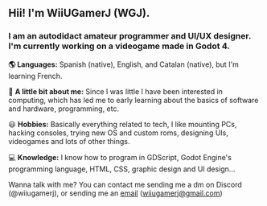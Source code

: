 ## Hii! I'm WiiUGamerJ (WGJ).
### I am an **autodidact amateur programmer** and UI/UX designer. I'm currently working on a videogame made in Godot 4.

**🌎 Languages:** Spanish (native), English, and Catalan (native), but I'm learning French.

💁 **A little bit about me:** Since I was little I have been interested in computing, which has led me to early learning about the basics of software and hardware, programming, etc.

😃 **Hobbies:** Basically everything related to tech, I like mounting PCs, hacking consoles, trying new OS and custom roms, designing UIs, videogames and lots of other things.

💻 **Knowledge:** I know how to program in GDScript, Godot Engine's programming language, HTML, CSS, graphic design and UI design...

Wanna talk with me? You can contact me sending me a dm on Discord (@wiiugamerj), or sending me an [email](mailto:wiiugamerj@gmail.com) (wiiugamerj@gmail.com)
<!---
WiiUGamerJ/WiiUGamerJ is a ✨ special ✨ repository because its `README.md` (this file) appears on your GitHub profile.
You can click the Preview link to take a look at your changes.
--->

